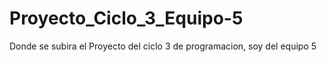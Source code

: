 # Proyecto_Ciclo_3_Equipo-5
Donde se subira el Proyecto del ciclo 3 de programacion, soy del equipo 5

